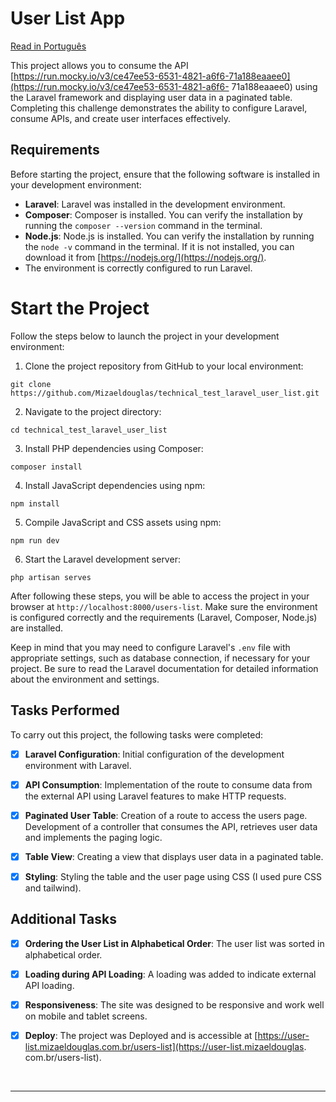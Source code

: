 # User List App
[Read in Português](README_PT.md)
<br>

This project allows you to consume the API [https://run.mocky.io/v3/ce47ee53-6531-4821-a6f6-71a188eaaee0](https://run.mocky.io/v3/ce47ee53-6531-4821-a6f6- 71a188eaaee0) using the Laravel framework and displaying user data in a paginated table. Completing this challenge demonstrates the ability to configure Laravel, consume APIs, and create user interfaces effectively.

## Requirements

Before starting the project, ensure that the following software is installed in your development environment:

- **Laravel**: Laravel was installed in the development environment.
- **Composer**: Composer is installed. You can verify the installation by running the `composer --version` command in the terminal.
- **Node.js**: Node.js is installed. You can verify the installation by running the `node -v` command in the terminal. If it is not installed, you can download it from [https://nodejs.org/](https://nodejs.org/).
- The environment is correctly configured to run Laravel.

# Start the Project

Follow the steps below to launch the project in your development environment:

1. Clone the project repository from GitHub to your local environment:
```
git clone https://github.com/Mizaeldouglas/technical_test_laravel_user_list.git
```

2. Navigate to the project directory:
```
cd technical_test_laravel_user_list
```

3. Install PHP dependencies using Composer:
```
composer install
```

4. Install JavaScript dependencies using npm:
```
npm install
```

5. Compile JavaScript and CSS assets using npm:
```
npm run dev
```

6. Start the Laravel development server:
```
php artisan serves
```

After following these steps, you will be able to access the project in your browser at `http://localhost:8000/users-list`. Make sure the environment is configured correctly and the requirements (Laravel, Composer, Node.js) are installed.

Keep in mind that you may need to configure Laravel's `.env` file with appropriate settings, such as database connection, if necessary for your project. Be sure to read the Laravel documentation for detailed information about the environment and settings.

## Tasks Performed

To carry out this project, the following tasks were completed:

- [x] **Laravel Configuration**: Initial configuration of the development environment with Laravel.

- [x] **API Consumption**: Implementation of the route to consume data from the external API using Laravel features to make HTTP requests.

- [x] **Paginated User Table**: Creation of a route to access the users page. Development of a controller that consumes the API, retrieves user data and implements the paging logic.

- [x] **Table View**: Creating a view that displays user data in a paginated table.

- [x] **Styling**: Styling the table and the user page using CSS (I used pure CSS and tailwind).

## Additional Tasks
- [x] **Ordering the User List in Alphabetical Order**: The user list was sorted in alphabetical order.

- [x] **Loading during API Loading**: A loading was added to indicate external API loading.

- [x] **Responsiveness**: The site was designed to be responsive and work well on mobile and tablet screens.

- [x] **Deploy**: The project was Deployed and is accessible at [https://user-list.mizaeldouglas.com.br/users-list](https://user-list.mizaeldouglas. com.br/users-list).

<br>
<hr>
<br>
